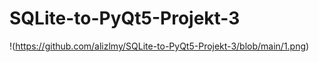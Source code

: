 # SQLite-to-PyQt5-Projekt-3

!(https://github.com/alizlmy/SQLite-to-PyQt5-Projekt-3/blob/main/1.png)

